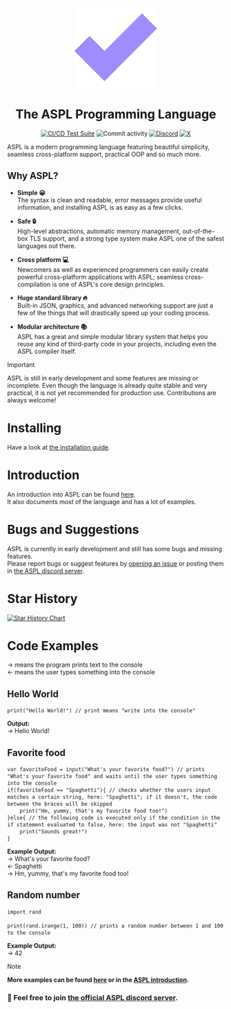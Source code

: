 <div align="center">
<img src="https://github.com/aspl-lang/logo/blob/main/logo.svg" width=192 alt="The ASPL logo">
<h1>The ASPL Programming Language</h1>
</div>
<div align="center">

[![CI/CD Test Suite](https://github.com/aspl-lang/aspl/actions/workflows/ci_cd.yml/badge.svg)](https://github.com/aspl-lang/aspl/actions/workflows/ci_cd.yml)
![Commit activity](https://img.shields.io/github/commit-activity/m/aspl-lang/aspl)
[![Discord](https://img.shields.io/discord/1053681798430859264?label=Discord&logo=discord&logoColor=white)](https://discord.gg/UUNzAFrKU2)
[![X](https://img.shields.io/badge/follow-%40aspl__lang-1DA1F2?logo=x&style=flat&logoColor=white)](https://x.com/aspl_lang)

</div>
ASPL is a modern programming language featuring beautiful simplicity, seamless cross-platform support, practical OOP and so much more.

## Why ASPL?
* <b>Simple 😀</b>
<br>The syntax is clean and readable, error messages provide useful information, and installing ASPL is as easy as a few clicks.

* <b>Safe 🔒</b>
<br>High-level abstractions, automatic memory management, out-of-the-box TLS support, and a strong type system make ASPL one of the safest languages out there.

* <b>Cross platform 💻</b>
<br>Newcomers as well as experienced programmers can easily create powerful cross-platform applications with ASPL; seamless cross-compilation is one of ASPL's core design principles.

* <b>Huge standard library 🔥</b>
<br>Built-in JSON, graphics, and advanced networking support are just a few of the things that will drastically speed up your coding process.

* <b>Modular architecture 📚</b>
<br>ASPL has a great and simple modular library system that helps you reuse any kind of third-party code in your projects, including even the ASPL compiler itself.

> [!IMPORTANT]  
> ASPL is still in early development and some features are missing or incomplete. Even though the language is already quite stable and very practical, it is not yet recommended for production use. Contributions are always welcome!

# Installing
Have a look at <a href="install.md">the installation guide</a>.

# Introduction
An introduction into ASPL can be found <a href="introduction.md">here</a>.
<br>It also documents most of the language and has a lot of examples.

# Bugs and Suggestions
ASPL is currently in early development and still has some bugs and missing features.
<br>Please report bugs or suggest features by <a href="https://github.com/aspl-lang/aspl/issues/new">opening an issue</a> or posting them in <a href="https://discord.gg/UUNzAFrKU2">the ASPL discord server</a>.

# Star History
[![Star History Chart](https://api.star-history.com/svg?repos=aspl-lang/aspl&type=Date)](https://star-history.com/#aspl-lang/aspl)

# Code Examples
-> means the program prints text to the console
<br><- means the user types something into the console
## Hello World
```aspl
print("Hello World!") // print means "write into the console"
```
**Output:**
<br>-> Hello World!

## Favorite food
```aspl
var favoriteFood = input("What's your favorite food?") // prints "What's your favorite food" and waits until the user types something into the console
if(favoriteFood == "Spaghetti"){ // checks whether the users input matches a certain string, here: "Spaghetti"; if it doesn't, the code between the braces will be skipped
    print("Hm, yummy, that's my favorite food too!")
}else{ // the following code is executed only if the condition in the if statement evaluated to false, here: the input was not "Spaghetti"
    print("Sounds great!")
}
```
**Example Output:**
<br>-> What's your favorite food?
<br><- Spaghetti
<br>-> Hm, yummy, that's my favorite food too!

## Random number
```aspl
import rand

print(rand.irange(1, 100)) // prints a random number between 1 and 100 to the console
```
**Example Output:**
<br>-> 42

> [!NOTE]  
> **More examples can be found <a href="./examples/">here</a> or in the <a href="introduction.md">ASPL introduction</a>.**

<h3>👋 Feel free to join <a href="https://discord.gg/UUNzAFrKU2">the official ASPL discord server</a>.</h3>
